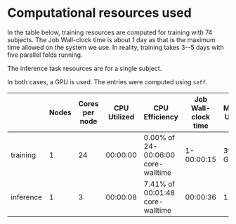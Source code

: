 # Computational resources used

In the table below, training resources are computed for training with 74 subjects.  The Job Wall-clock time is about 1 day as that is the maximum time allowed on the system we use.  In reality, training takes 3--5 days with five parallel folds running.

The inference task resources are for a single subject.

In both cases, a GPU is used.  The entries were computed using `seff`.

| | Nodes      | Cores per node | CPU Utilized | CPU Efficiency                         | Job Wall-clock time | Memory Utilized | Memory Efficiency  |
| ---- | ---------- | -------------- | ------------ | -------------------------------------- | ------------------- | --------------- | ------------------ |
| training | 1          | 24             | 00:00:00     | 0.00% of 24-00:06:00 core-walltime     |          1-00:00:15 |        39.42 GB | 61.60% of 64.00 GB |
| inference | 1          | 3              | 00:00:08     | 7.41% of 00:01:48 core-walltime        |            00:00:36 |         1.46 MB | 0.00% of 60.00 GB  |

